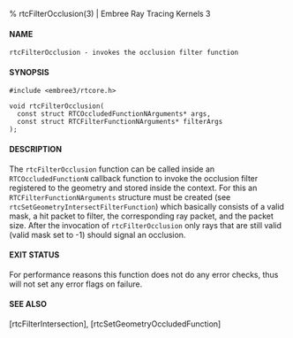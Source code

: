 % rtcFilterOcclusion(3) | Embree Ray Tracing Kernels 3

#### NAME

    rtcFilterOcclusion - invokes the occlusion filter function

#### SYNOPSIS

    #include <embree3/rtcore.h>

    void rtcFilterOcclusion(
      const struct RTCOccludedFunctionNArguments* args,
      const struct RTCFilterFunctionNArguments* filterArgs
    );

#### DESCRIPTION

The `rtcFilterOcclusion` function can be called inside an
`RTCOccludedFunctionN` callback function to invoke the occlusion filter
registered to the geometry and stored inside the context. For this an
`RTCFilterFunctionNArguments` structure must be created (see
`rtcSetGeometryIntersectFilterFunction`) which basically consists of a
valid mask, a hit packet to filter, the corresponding ray packet, and
the packet size. After the invocation of `rtcFilterOcclusion` only rays
that are still valid (valid mask set to -1) should signal an occlusion.

#### EXIT STATUS

For performance reasons this function does not do any error checks,
thus will not set any error flags on failure.

#### SEE ALSO

[rtcFilterIntersection], [rtcSetGeometryOccludedFunction]
